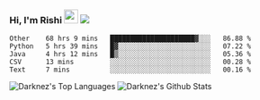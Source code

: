 ### Hi, I'm Rishi <img src="https://media.giphy.com/media/hvRJCLFzcasrR4ia7z/giphy.gif" width="25px" />  <img src="https://img.shields.io/badge/Data Scienctist-Python-blue?style=flat-square" />
<!--START_SECTION:waka-->
```text
Other    68 hrs 9 mins   █████████████████████▓░░░   86.88 % 
Python   5 hrs 39 mins   █▓░░░░░░░░░░░░░░░░░░░░░░░   07.22 % 
Java     4 hrs 12 mins   █▒░░░░░░░░░░░░░░░░░░░░░░░   05.36 % 
CSV      13 mins         ░░░░░░░░░░░░░░░░░░░░░░░░░   00.28 % 
Text     7 mins          ░░░░░░░░░░░░░░░░░░░░░░░░░   00.16 % 
```
<!--END_SECTION:waka-->
<p>
<img alt="Darknez's Top Languages" src="https://github-readme-stats.vercel.app/api/top-langs/?username=Darknez07&langs_count=5&theme=tokyonight" />
<img alt="Darknez's Github Stats" src="https://github-readme-stats.vercel.app/api?username=Darknez07&show_icons=true&count_private=true&theme=dark" />
</p>
